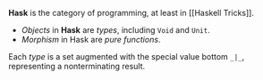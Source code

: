 __Hask__ is the category of programming, at least in [[Haskell Tricks]].
- _Objects_ in __Hask__ are _types_, including `Void` and `Unit`.
- _Morphism_ in Hask are _pure functions_.

Each _type_ is a set augmented with the special value bottom  `_|_`, representing a nonterminating result. 